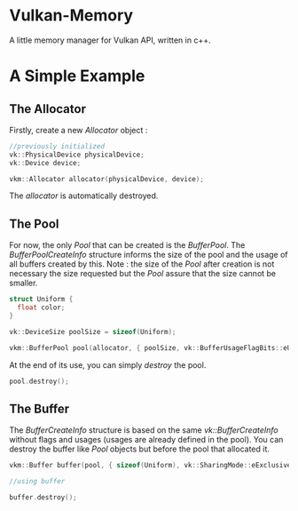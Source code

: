 # Vulkan-Memory
A little memory manager for Vulkan API, written in c++.

# A Simple Example
## The Allocator
Firstly, create a new *Allocator* object :
```c++
//previously initialized
vk::PhysicalDevice physicalDevice;
vk::Device device;

vkm::Allocator allocator(physicalDevice, device);
```
The *allocator* is automatically destroyed.

## The Pool
For now, the only *Pool* that can be created is the *BufferPool*. The *BufferPoolCreateInfo* structure informs the size of the pool and the usage of all buffers created by this.
Note : the size of the *Pool* after creation is not necessary the size requested but the *Pool* assure that the size cannot be smaller.
```c++
struct Uniform {
  float color;
}

vk::DeviceSize poolSize = sizeof(Uniform);

vkm::BufferPool pool(allocator, { poolSize, vk::BufferUsageFlagBits::eUniformBuffer }, vk::MemoryPropertyFlagBits::eHostVisible |  vk::MemoryPropertyFlagBits::eHostCoherent);
```
At the end of its use, you can simply *destroy* the pool.
```c++
pool.destroy();
```

## The Buffer
The *BufferCreateInfo* structure is based on the same *vk::BufferCreateInfo* without flags and usages (usages are already defined in the pool). You can destroy the buffer like *Pool* objects but before the pool that allocated it.
```c++
vkm::Buffer buffer(pool, { sizeof(Uniform), vk::SharingMode::eExclusive, 0, nullptr });

//using buffer

buffer.destroy();
```
